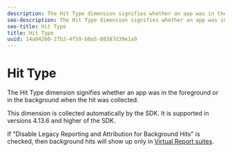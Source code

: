 ```yaml
---
description: The Hit Type dimension signifies whether an app was in the foreground or in the background when the hit was collected.
seo-description: The Hit Type dimension signifies whether an app was in the foreground or in the background when the hit was collected.
seo-title: Hit Type
title: Hit Type
uuid: 14a04260-27b2-4f59-b0a5-80387d39e1a9
---
```


# Hit Type

The Hit Type dimension signifies whether an app was in the foreground or in the background when the hit was collected.

This dimension is collected automatically by the SDK. It is supported in versions 4.13.6 and higher of the SDK.

If "Disable Legacy Reporting and Attribution for Background Hits" is checked, then background hits will show up only in [Virtual Report suites](/help/components/vrs/vrs-mobile-visit-processing.md). 
